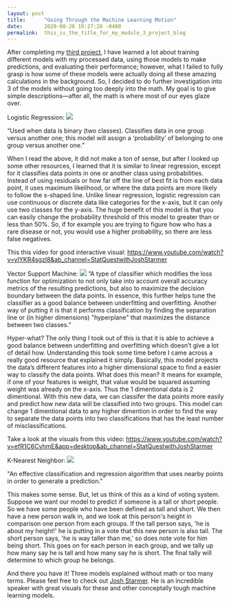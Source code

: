 ```yaml
---
layout: post
title:      "Going Through the Machine Learning Motion"
date:       2020-08-28 19:27:28 -0400
permalink:  this_is_the_title_for_my_module_3_project_blog
---
```



After completing my [third project]( https://github.com/JohnPaulHernandezAlcala/Bank-Targeted-Marketing), I have learned a lot about training different models with my processed data, using those models to make predictions, and evaluating their performance; however, what I failed to fully grasp is how some of these models were actually doing all these amazing calculations in the background. So, I decided to do further investigation into 3 of the models without going too deeply into the math. My goal is to give simple descriptions—after all, the math is where most of our eyes glaze over.

Logistic Regression: 
![]( https://miro.medium.com/max/1428/1*Vd9ZTC1zWJPtV7iXPMJk1Q.png)

“Used when data is binary (two classes). Classifies data in one group versus another one; this model will assign a ‘probability’ of belonging to one group versus another one.”

When I read the above, it did not make a ton of sense, but after I looked up some other resources, I learned that it is similar to linear regression, except for it classifies data points in one or another class using probabilities. Instead of using residuals or how far off the line of best fit is from each data point, it uses maximum likelihood, or where the data points are more likely to follow the s-shaped line. Unlike linear regression, logistic regression can use continuous or discrete data like categories for the x-axis, but it can only use two classes for the y-axis. The huge benefit of this model is that you can easily change the probability threshold of this model to greater than or less than 50%. So, if for example you are trying to figure how who has a rare disease or not, you would use a higher probability, so there are less false negatives.

This this video for good interactive visual: https://www.youtube.com/watch?v=yIYKR4sgzI8&ab_channel=StatQuestwithJoshStarmer

Vector Support Machine:
![]( https://i.imgur.com/WuxyO.png)
“A type of classifier which modifies the loss function for optimization to not only take into account overall accuracy metrics of the resulting predictions, but also to maximize the decision boundary between the data points. In essence, this further helps tune the classifier as a good balance between underfitting and overfitting. Another way of putting it is that it performs classification by finding the separation line or (in higher dimensions) "hyperplane" that maximizes the distance between two classes.”

Hyper-what? The only thing I took out of this is that it is able to achieve a good balance between underfitting and overfitting which doesn’t give a lot of detail how. Understanding this took some time before I came across a really good resource that explained it simply. Basically, this model projects the data’s different features into a higher dimensional space to find a easier way to classify the data points. What does this mean? It means for example, if one of your features is weight, that value would be squared assuming weight was already on the x-axis. Thus the 1 dimentional data is 2 dimentional. With this new data, we can classifer the data points more easily and predict how new data will be classified into two groups. This model can change 1 dimentional data to any higher dimention in order to find the way to separate the data points into two classifications that has the least number of misclassifications.

Take a look at the visuals from this video: https://www.youtube.com/watch?v=efR1C6CvhmE&app=desktop&ab_channel=StatQuestwithJoshStarmer

K-Nearest Neighbor:
![](https://cdn-images-1.medium.com/max/800/0*uNbO79MrS7jvY4qp.png)

"An effective classification and regression algorithm that uses nearby points in order to generate a prediction."

This makes some sense. But, let us think of this as a kind of voting system. Suppose we want our model to predict if someone is a tall or short people. So we have some people who have been defined as tall and short. We then have a new person walk in, and we look at this person's height in comparison one person from each groups. If the tall person says, 'he is about my height!' he is putting in a vote that this new person is also tall. The short person says, 'he is way taller than me,' so does note vote for him being short. This goes on for each person in each group, and we tally up how many say he is tall and how many say he is short. The final tally will determine to which group he belongs.

And there you have it! Three models explained without math or too many terms.
Please feel free to check out [Josh Starmer](https://www.youtube.com/channel/UCtYLUTtgS3k1Fg4y5tAhLbw). He is an incredible speaker with great visuals for these and other conceptally tough machine learning models.

